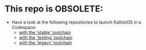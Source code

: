 # This repo is OBSOLETE:

* Have a look at the following repositories to launch KallistiOS in a Codespace:
  * [with the 'stable' toolchain](https://github.com/Tchan0/Kos_Stable_Codespace)
  * [with the 'testing' toolchain](https://github.com/Tchan0/Kos_Testing_Codespace)
  * [with the 'legacy' toolchain](https://github.com/Tchan0/Kos_Legacy_Codespace)
